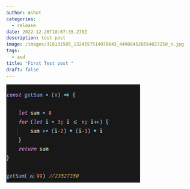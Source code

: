 ```yaml
---
author: Ashot
categories:
  - release
date: 2022-12-26T18:07:35.278Z
description: test post
image: /images/316131505_1324557514970643_449084528564027250_n.jpg
tags:
  - asd
title: "First Test post "
draft: false
---
```

![code](/images/sum.png "code")